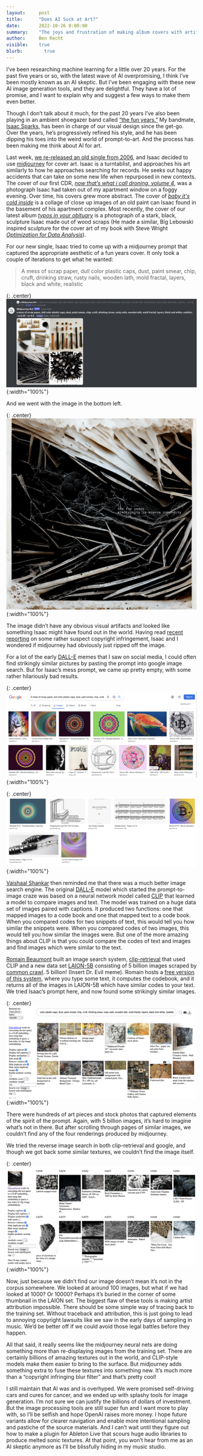```yaml
---
layout:     post
title:      "Does AI Suck at Art?"
date:       2022-10-26 0:00:00
summary:    "The joys and frustration of making album covers with artificial intelligence."
author:     Ben Recht
visible:    true
blurb: 		  true
---
```


I’ve been researching machine learning for a little over 20 years. For the past five years or so, with the latest wave of AI overpromising, I think I’ve been mostly known as an AI skeptic. But I’ve been engaging with these new AI image generation tools, and they are delightful. They have a lot of promise, and I want to explain why and suggest a few ways to make them even better.

Though I don’t talk about it much, for the past 20 years I’ve also been playing in an ambient shoegazer band called [“the fun years.”](https://thefunyears.bandcamp.com/) My bandmate, [Isaac Sparks](http://www.isaacsparks.com/), has been in charge of our visual design since the get-go. Over the years, he’s progressively refined his style, and he has been dipping his toes into the weird world of prompt-to-art. And the process has been making me think about AI for art.

Last week, [we re-released an old single from 2006](https://thefunyears.bandcamp.com/track/electricity-is-a-scarce-commodity), and Isaac decided to use [midjourney](https://www.midjourney.com/home/) for cover art. Isaac is a turntablist, and approaches his art similarly to how he approaches searching for records. He seeks out happy accidents that can take on some new life when repurposed in new contexts. The cover of our first CDR, [_now that’s what i call droning, volume 4_](https://thefunyears.bandcamp.com/album/now-thats-what-i-call-droning-volume-4), was a photograph Isaac had taken out of my apartment window on a foggy evening. Over time, his covers grew more abstract. The cover of [_baby it's cold inside_](https://thefunyears.bandcamp.com/album/baby-its-cold-inside) is a collage of close up images of an old paint can Isaac found in the basement of his apartment complex. Most recently, the cover of our latest album [_typos in your obituary_](https://thefunyears.bandcamp.com/album/typos-in-your-obituary) is a photograph of a stark, black, sculpture Isaac made out of wood scraps (He made a similar, Big Lebowski inspired sculpture for the cover art of my book with Steve Wright [_Optimization for Data Analysis_](https://www.cambridge.org/core/books/optimization-for-data-analysis/C02C3708905D236AA354D1CE1739A6A2)).

For our new single, Isaac tried to come up with a midjourney prompt that captured the appropriate aesthetic of a fun years cover. It only took a couple of iterations to get what he wanted:

> A mess of scrap paper, dull color plastic caps, dust, paint smear, chip, cruft, drinking straw, rusty nails, wooden lath, mold fractal, layers, black and white, realistic

{: .center}
![midjourney returns some pretty cool cover art.](/assets/ai-art/mid_query_return.jpg){:width="100%"}


And we went with the image in the bottom left.

{: .center}
![cover art of electricity is a scarce commodity.](/assets/ai-art/EIASC.jpg){:width="100%"}

The image didn’t have any obvious visual artifacts and looked like something Isaac might have found out in the world. Having read [recent reporting](https://www.technologyreview.com/2022/09/16/1059598/this-artist-is-dominating-ai-generated-art-and-hes-not-happy-about-it/) on some rather suspect copyright infringement, Isaac and I wondered if midjourney had obviously just ripped off the image.

For a lot of the early [DALL-E](https://openai.com/blog/dall-e/) memes that I saw on social media, I could often find strikingly similar pictures by pasting the prompt into google image search. But for Isaac’s mess prompt, we came up pretty empty, with some rather hilariously bad results.

{: .center}
![google image search results for Isaac's query.](/assets/ai-art/google_image_stinks.png){:width="100%"}

{: .center}
![more google image search results.](/assets/ai-art/google_image_stinks2.png){:width="100%"}


[Vaishaal Shankar](http://vaishaal.com/) then reminded me that there was a much better image search engine. The original [DALL-E](https://openai.com/blog/dall-e/) model which started the prompt-to-image craze was based on a neural network model called [CLIP](https://openai.com/blog/clip/) that learned a model to compare images and text. The model was trained on a huge data set of images paired with captions. It produced two functions: one that mapped images to a code book and one that mapped text to a code book. When you compared codes for two snippets of text, this would tell you how similar the snippets were. When you compared codes of two images, this would tell you how similar the images were. But one of the more amazing things about CLIP is that you could compare the codes of text and images and find images which were similar to the text.

[Romain Beaumont](https://github.com/rom1504) built an image search system, [clip-retrieval](https://rom1504.github.io/clip-retrieval) that used CLIP and a new data set [LAION-5B](https://laion.ai/blog/laion-5b/) consisting of 5 billion images scraped by [common crawl](https://commoncrawl.org/). 5 billion! (Insert Dr. Evil meme). Romain hosts a [free version of this system](https://rom1504.github.io/clip-retrieval), where you type some text, it computes the codebook, and it returns all of the images in LAION-5B which have similar codes to your text. We tried Isaac’s prompt here, and now found some strikingly similar images.

{: .center}
![clip-retrieval image search results for Isaac's query.](/assets/ai-art/clip-retrieval-works.png){:width="100%"}

There were hundreds of art pieces and stock photos that captured elements of the spirit of the prompt. Again, with 5 billion images, it’s hard to imagine what’s not in there. But after scrolling through pages of similar images, we couldn’t find any of the four renderings produced by midjourney.

We tried the reverse image search in both clip-retrieval and google, and though we got back some similar textures, we couldn’t find the image itself.

{: .center}
![clip-retrieval reverse image search results for the cover art image.](/assets/ai-art/clip-retrieval-image-search.png){:width="100%"}

Now, just because we didn’t find our image doesn’t mean it’s not in the corpus somewhere. We looked at around 100 images, but what if we had looked at 1000? Or 10000? Perhaps it’s buried in the corner of some thumbnail in the LAION set. The biggest flaw of these tools is making artist attribution impossible. There should be some simple way of tracing back to the training set. Without traceback and attribution, this is just going to lead to annoying copyright lawsuits like we saw in the early days of sampling in music. We’d be better off if we could avoid those legal battles before they happen.

All that said, it really seems like the midjourney neural nets are doing something more than re-displaying images from the training set. There are certainly billions of amazing textures out in the world, and CLIP-style models make them easier to bring to the surface. But midjourney adds something extra to fuse these textures into something new. It’s much more than a “copyright infringing blur filter” and that’s pretty cool!

I still maintain that AI was and is overhyped. We were promised self-driving cars and cures for cancer, and we ended up with splashy tools for image generation. I’m not sure we can justify the billions of dollars of investment. But the image processing tools are still super fun and I want more to play with, so I’ll be selfish and hope OpenAI raises more money. I hope future variants allow for clearer navigation and enable more intentional sampling and pastiche of the source materials. And I can’t wait until they figure out how to make a plugin for Ableton Live that scours huge audio libraries to produce melted sonic textures. At that point, you won’t hear from me as an AI skeptic anymore as I’ll be blissfully hiding in my music studio.
